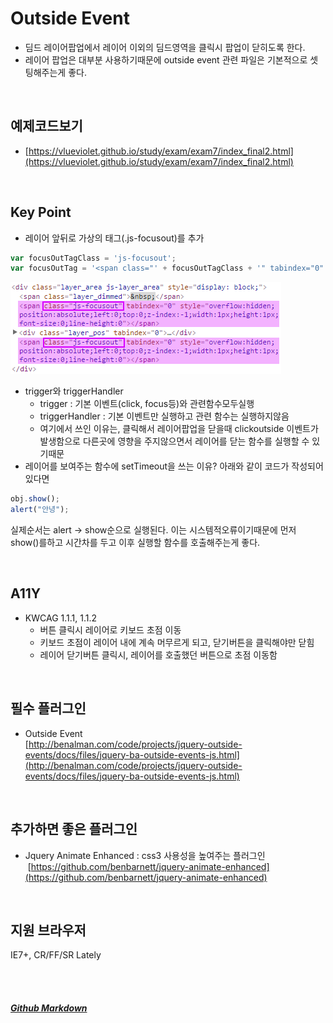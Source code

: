 # Outside Event
* 딤드 레이어팝업에서 레이어 이외의 딤드영역을 클릭시 팝업이 닫히도록 한다.
* 레이어 팝업은 대부분 사용하기때문에 outside event 관련 파일은 기본적으로 셋팅해주는게 좋다.

<br>

## 예제코드보기
* [https://vlueviolet.github.io/study/exam/exam7/index_final2.html](https://vlueviolet.github.io/study/exam/exam7/index_final2.html)
<br>

## Key Point
* 레이어 앞뒤로 가상의 태그(.js-focusout)를 추가
```javascript
var focusOutTagClass = 'js-focusout';
var focusOutTag = '<span class="' + focusOutTagClass + '" tabindex="0" style="overflow:hidden;position:absolute;left:0;top:0;z-index:-1;width:1px;height:1px;font-size:0;line-height:0"></span>';
```
![](/img/summary/exam7/1.png)
+ trigger와 triggerHandler
  + trigger : 기본 이벤트(click, focus등)와 관련함수모두실행
  + triggerHandler : 기본 이벤트만 실행하고 관련 함수는 실행하지않음
  + 여기에서 쓰인 이유는, 클릭해서 레이어팝업을 닫을때 clickoutside 이벤트가 발생함으로 다른곳에 영향을 주지않으면서 레이어를 닫는 함수를 실행할 수 있기때문
+ 레이어를 보여주는 함수에 setTimeout을 쓰는 이유?
    아래와 같이 코드가 작성되어 있다면
```javascript
obj.show();
alert("안녕");
```
   실제순서는 alert → show순으로 실행된다. 이는 시스템적오류이기때문에 먼저 show()를하고 시간차를 두고 이후 실행할 함수를 호출해주는게 좋다.

<br>

## A11Y
* KWCAG 1.1.1, 1.1.2
  * 버튼 클릭시 레이어로 키보드 초점 이동
  * 키보드 초점이 레이어 내에 계속 머무르게 되고, 닫기버튼을 클릭해야만 닫힘
  * 레이어 닫기버튼 클릭시, 레이어를 호출했던 버튼으로 초점 이동함
<br>

## 필수 플러그인
* Outside Event<br>[http://benalman.com/code/projects/jquery-outside-events/docs/files/jquery-ba-outside-events-js.html](http://benalman.com/code/projects/jquery-outside-events/docs/files/jquery-ba-outside-events-js.html)
<br>

## 추가하면 좋은 플러그인
* Jquery Animate Enhanced : css3 사용성을 높여주는 플러그인<br>
  [https://github.com/benbarnett/jquery-animate-enhanced](https://github.com/benbarnett/jquery-animate-enhanced)
<br>

## 지원 브라우저
IE7+, CR/FF/SR Lately



<br><br>
##### [Github Markdown](https://guides.github.com/features/mastering-markdown/)
